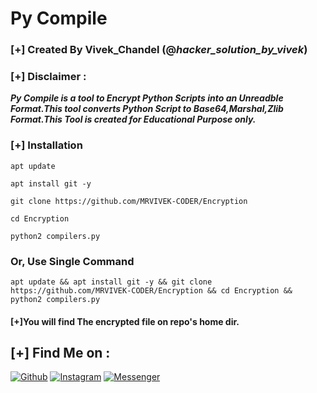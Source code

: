 # Py Compile
### [+] Created By Vivek_Chandel (@***hacker_solution_by_vivek***)
### [+] Disclaimer :
***Py Compile is a tool to Encrypt Python Scripts into an Unreadble Format.This tool converts Python Script to Base64,Marshal,Zlib Format.This Tool is created for Educational Purpose only.***


### [+] Installation
```apt update```

```apt install git -y```

```git clone https://github.com/MRVIVEK-CODER/Encryption```

```cd Encryption```

```python2 compilers.py```

### Or, Use Single Command
```
apt update && apt install git -y && git clone https://github.com/MRVIVEK-CODER/Encryption && cd Encryption && python2 compilers.py
```

#### [+]You will find The encrypted file on repo's home dir.

## [+] Find Me on :
[![Github](https://img.shields.io/badge/Github-MRVIVEK--CODER-green?style=for-the-badge&logo=github)](https://github.com/MRVIVEK-CODER)
[![Instagram](https://img.shields.io/badge/IG-%40VIVEK--CHANDEL-red?style=for-the-badge&logo=instagram)](https://www.instagram.com/hacker_solution_by_vivek)
[![Messenger](https://img.shields.io/badge/Chat-Messenger-blue?style=for-the-badge&logo=messenger)](https://m.me/Vivek.chandel.420)
